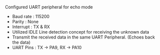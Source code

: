 Configured UART peripheral for echo mode

- Baud rate : 115200
- Parity : None
- Interrupt : TX & RX
- Utilized IDLE Line detection concept for receiving the unknown data
- Transmit the received data in the same UART Peripheral. (Echoes back the data)
- UART Pins : TX -> PA9, RX -> PA10

